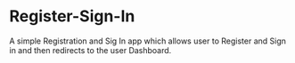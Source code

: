 # Register-Sign-In
A simple Registration and Sig In app which allows user to Register and Sign in and then redirects to the user Dashboard.
